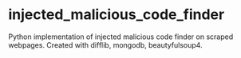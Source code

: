 # injected_malicious_code_finder
Python implementation of injected malicious code finder on scraped webpages. Created with difflib, mongodb, beautyfulsoup4.
